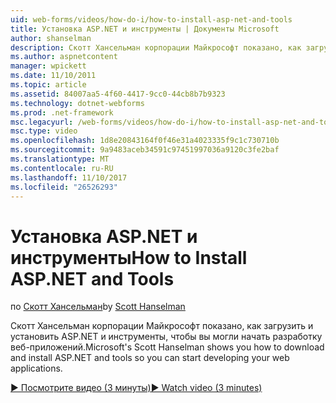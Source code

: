 ```yaml
---
uid: web-forms/videos/how-do-i/how-to-install-asp-net-and-tools
title: Установка ASP.NET и инструменты | Документы Microsoft
author: shanselman
description: Скотт Хансельман корпорации Майкрософт показано, как загрузить и установить ASP.NET и инструменты, чтобы вы могли начать разработку веб-приложений.
ms.author: aspnetcontent
manager: wpickett
ms.date: 11/10/2011
ms.topic: article
ms.assetid: 84007aa5-4f60-4417-9cc0-44cb8b7b9323
ms.technology: dotnet-webforms
ms.prod: .net-framework
msc.legacyurl: /web-forms/videos/how-do-i/how-to-install-asp-net-and-tools
msc.type: video
ms.openlocfilehash: 1d8e20843164f0f46e31a4023335f9c1c730710b
ms.sourcegitcommit: 9a9483aceb34591c97451997036a9120c3fe2baf
ms.translationtype: MT
ms.contentlocale: ru-RU
ms.lasthandoff: 11/10/2017
ms.locfileid: "26526293"
---
```

<a name="how-to-install-aspnet-and-tools"></a><span data-ttu-id="86fb3-103">Установка ASP.NET и инструменты</span><span class="sxs-lookup"><span data-stu-id="86fb3-103">How to Install ASP.NET and Tools</span></span>
====================
<span data-ttu-id="86fb3-104">по [Скотт Хансельман](https://github.com/shanselman)</span><span class="sxs-lookup"><span data-stu-id="86fb3-104">by [Scott Hanselman](https://github.com/shanselman)</span></span>

<span data-ttu-id="86fb3-105">Скотт Хансельман корпорации Майкрософт показано, как загрузить и установить ASP.NET и инструменты, чтобы вы могли начать разработку веб-приложений.</span><span class="sxs-lookup"><span data-stu-id="86fb3-105">Microsoft's Scott Hanselman shows you how to download and install ASP.NET and tools so you can start developing your web applications.</span></span>

[<span data-ttu-id="86fb3-106">&#9654; Посмотрите видео (3 минуты)</span><span class="sxs-lookup"><span data-stu-id="86fb3-106">&#9654; Watch video (3 minutes)</span></span>](https://channel9.msdn.com/Blogs/ASP-NET-Site-Videos/how-to-install-asp-net-and-tools)
